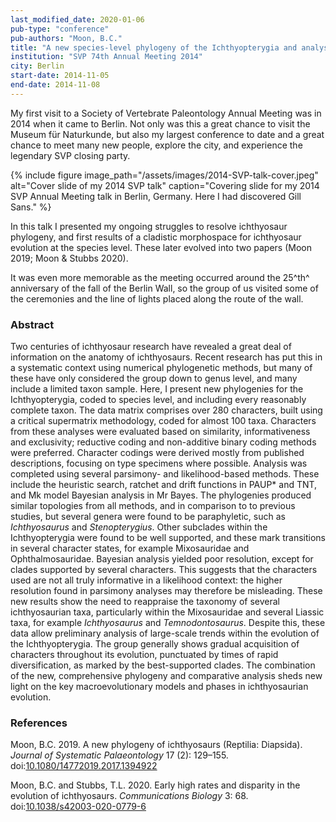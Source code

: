 ```yaml
---
last_modified_date: 2020-01-06
pub-type: "conference"
pub-authors: "Moon, B.C."
title: "A new species-level phylogeny of the Ichthyopterygia and analysis of macroevolutionary trends"
institution: "SVP 74th Annual Meeting 2014"
city: Berlin
start-date: 2014-11-05
end-date: 2014-11-08
---
```

My first visit to a Society of Vertebrate Paleontology Annual Meeting was in
2014 when it came to Berlin. Not only was this a great chance to visit the
Museum für Naturkunde, but also my largest conference to date and a great chance
to meet many new people, explore the city, and experience the legendary SVP
closing party.

{% include figure
    image_path="/assets/images/2014-SVP-talk-cover.jpeg"
    alt="Cover slide of my 2014 SVP talk"
    caption="Covering slide for my 2014 SVP Annual Meeting talk in Berlin,
    Germany. Here I had discovered Gill Sans."
%}

In this talk I presented my ongoing struggles to resolve ichthyosaur phylogeny,
and first results of a cladistic morphospace for ichthyosaur evolution at the
species level. These later evolved into two papers (Moon 2019; Moon & Stubbs
2020).

It was even more memorable as the meeting occurred around the 25^th^ anniversary of the
fall of the Berlin Wall, so the group of us visited some of the ceremonies and
the line of lights placed along the route of the wall.

### Abstract

Two centuries of ichthyosaur research have revealed a great deal of information
on the anatomy of ichthyosaurs. Recent research has put this in a systematic
context using numerical phylogenetic methods, but many of these have only
considered the group down to genus level, and many include a limited taxon
sample. Here, I present new phylogenies for the Ichthyopterygia, coded to
species level, and including every reasonably complete taxon. The data matrix
comprises over 280 characters, built using a critical supermatrix methodology,
coded for almost 100 taxa. Characters from these analyses were evaluated based
on similarity, informativeness and exclusivity; reductive coding and
non-additive binary coding methods were preferred. Character codings were
derived mostly from published descriptions, focusing on type specimens where
possible. Analysis was completed using several parsimony- and likelihood-based
methods. These include the heuristic search, ratchet and drift functions in
PAUP* and TNT, and Mk model Bayesian analysis in Mr Bayes. The phylogenies
produced similar topologies from all methods, and in comparison to to previous
studies, but several genera were found to be paraphyletic, such as _Ichthyosaurus_
and _Stenopterygius_. Other subclades within the Ichthyopterygia were found to be
well supported, and these mark transitions in several character states, for
example Mixosauridae and Ophthalmosauridae. Bayesian analysis yielded poor
resolution, except for clades supported by several characters. This suggests
that the characters used are not all truly informative in a likelihood context:
the higher resolution found in parsimony analyses may therefore be misleading.
These new results show the need to reappraise the taxonomy of several
ichthyosaurian taxa, particularly within the Mixosauridae and several Liassic
taxa, for example _Ichthyosaurus_ and _Temnodontosaurus_. Despite this, these data
allow preliminary analysis of large-scale trends within the evolution of the
Ichthyopterygia. The group generally shows gradual acquisition of characters
throughout its evolution, punctuated by times of rapid diversification, as
marked by the best-supported clades. The combination of the new, comprehensive
phylogeny and comparative analysis sheds new light on the key macroevolutionary
models and phases in ichthyosaurian evolution.

### References

Moon, B.C. 2019. A new phylogeny of ichthyosaurs (Reptilia: Diapsida).
<i>Journal of Systematic Palaeontology</i> 17 (2): 129–155.
doi:[10.1080/14772019.2017.1394922](https://doi.org/10.1080/14772019.2017.1394922)

Moon, B.C. and Stubbs, T.L. 2020. Early high rates and disparity in the
evolution of ichthyosaurs. <i>Communications Biology</i> 3: 68.
doi:[10.1038/s42003-020-0779-6](https://doi.org/10.1038/s42003-020-0779-6)
